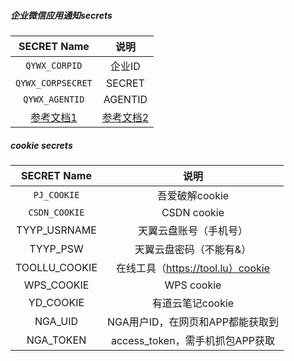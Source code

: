 ##### 企业微信应用通知secrets

|                  SECRET Name                   |                             说明                             |
| :--------------------------------------------: | :----------------------------------------------------------: |
|                 `QYWX_CORPID`                  |                            企业ID                            |
|               `QYWX_CORPSECRET`                |                            SECRET                            |
|                 `QYWX_AGENTID`                 |                           AGENTID                            |
| [参考文档1](http://note.youdao.com/s/HMiudGkb) | [参考文档2](http://note.youdao.com/noteshare?id=1a0c8aff284ad28cbd011b29b3ad0191) |



##### cookie secrets


|  SECRET Name  |               说明                |
| :-----------: | :-------------------------------: |
|  `PJ_COOKIE`  |          吾爱破解cookie           |
| `CSDN_COOKIE` |            CSDN cookie            |
| TYYP_USRNAME  |      天翼云盘账号（手机号）       |
|   TYYP_PSW    |      天翼云盘密码（不能有&）      |
| TOOLLU_COOKIE | 在线工具（https://tool.lu）cookie |
|  WPS_COOKIE   |            WPS cookie             |
|   YD_COOKIE   |         有道云笔记cookie          |
|    NGA_UID    | NGA用户ID，在网页和APP都能获取到  |
|   NGA_TOKEN   |  access_token，需手机抓包APP获取  |



